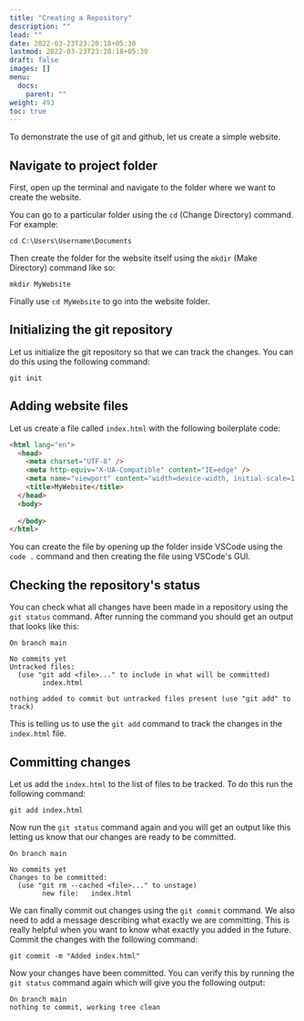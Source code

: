 ```yaml
---
title: "Creating a Repository"
description: ""
lead: ""
date: 2022-03-23T23:20:18+05:30
lastmod: 2022-03-23T23:20:18+05:30
draft: false
images: []
menu:
  docs:
    parent: ""
weight: 493
toc: true
---
```


To demonstrate the use of git and github, let us create a simple website.

## Navigate to project folder

First, open up the terminal and navigate to the folder where we want to create the website.

You can go to a particular folder using the `cd` (Change Directory) command. For example:

```console
cd C:\Users\Username\Documents
```

Then create the folder for the website itself using the `mkdir` (Make Directory) command like so:

```console
mkdir MyWebsite
```

Finally use `cd MyWebsite` to go into the website folder.

## Initializing the git repository

Let us initialize the git repository so that we can track the changes. You can do this using the following command:

```console
git init
```

## Adding website files

Let us create a file called `index.html` with the following boilerplate code:

```html
<html lang="en">
  <head>
    <meta charset="UTF-8" />
    <meta http-equiv="X-UA-Compatible" content="IE=edge" />
    <meta name="viewport" content="width=device-width, initial-scale=1.0" />
    <title>MyWebsite</title>
  </head>
  <body>
      
  </body>
</html>
```

You can create the file by opening up the folder inside VSCode using the `code .` command and then creating the file using VSCode's GUI.

## Checking the repository's status

You can check what all changes have been made in a repository using the `git status` command. After running the command you should get an output that looks like this:

```console
On branch main

No commits yet                                                                            
Untracked files:
  (use "git add <file>..." to include in what will be committed)
        index.html

nothing added to commit but untracked files present (use "git add" to track)
```

This is telling us to use the `git add` command to track the changes in the `index.html` file.

## Committing changes

Let us add the `index.html` to the list of files to be tracked. To do this run the following command:

```console
git add index.html
```

Now run the `git status` command again and you will get an output like this letting us know that our changes are ready to be committed.

```console
On branch main

No commits yet                                                                            
Changes to be committed:
  (use "git rm --cached <file>..." to unstage)
        new file:   index.html
```

We can finally commit out changes using the `git commit` command. We also need to add a message describing what exactly we are committing. This is really helpful when you want to know what exactly you added in the future. Commit the changes with the following command:

```console
git commit -m "Added index.html"
```

Now your changes have been committed. You can verify this by running the `git status` command again which will give you the following output:

```console
On branch main
nothing to commit, working tree clean
```
